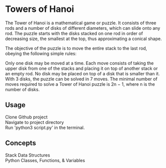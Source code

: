 # Towers of Hanoi

The Tower of Hanoi is a mathematical game or puzzle. It consists of three rods and a number of disks of different diameters, which can slide onto any rod. The puzzle starts with the disks stacked on one rod in order of decreasing size, the smallest at the top, thus approximating a conical shape.

The objective of the puzzle is to move the entire stack to the last rod, obeying the following simple rules:

Only one disk may be moved at a time.
Each move consists of taking the upper disk from one of the stacks and placing it on top of another stack or an empty rod.
No disk may be placed on top of a disk that is smaller than it.
With 3 disks, the puzzle can be solved in 7 moves. The minimal number of moves required to solve a Tower of Hanoi puzzle is 2n − 1, where n is the number of disks.

## Usage

Clone Github project <br/>
Navigate to project directory <br/>
Run 'python3 script.py' in the terminal.

## Concepts
  Stack Data Structures <br/>
  Python Classes, Functions, & Variables
